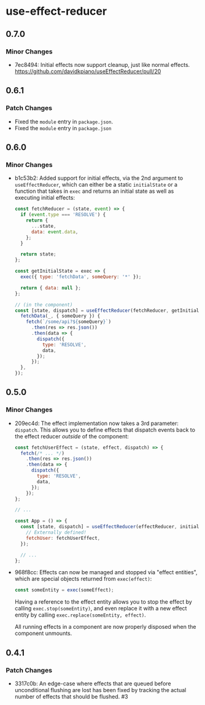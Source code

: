 # use-effect-reducer

## 0.7.0

### Minor Changes

- 7ec8494: Initial effects now support cleanup, just like normal effects. https://github.com/davidkpiano/useEffectReducer/pull/20

## 0.6.1

### Patch Changes

- Fixed the `module` entry in `package.json`.
- Fixed the `module` entry in `package.json`

## 0.6.0

### Minor Changes

- b1c53b2: Added support for initial effects, via the 2nd argument to `useEffectReducer`, which can either be a static `initialState` or a function that takes in `exec` and returns an initial state as well as executing initial effects:

  ```js
  const fetchReducer = (state, event) => {
    if (event.type === 'RESOLVE') {
      return {
        ...state,
        data: event.data,
      };
    }

    return state;
  };

  const getInitialState = exec => {
    exec({ type: 'fetchData', someQuery: '*' });

    return { data: null };
  };

  // (in the component)
  const [state, dispatch] = useEffectReducer(fetchReducer, getInitialState, {
    fetchData(_, { someQuery }) {
      fetch(`/some/api?${someQuery}`)
        .then(res => res.json())
        .then(data => {
          dispatch({
            type: 'RESOLVE',
            data,
          });
        });
    },
  });
  ```

## 0.5.0

### Minor Changes

- 209ec4d: The effect implementation now takes a 3rd parameter: `dispatch`. This allows you to define effects that dispatch events back to the effect reducer _outside_ of the component:

  ```js
  const fetchUserEffect = (state, effect, dispatch) => {
    fetch(/* ... */)
      .then(res => res.json())
      .then(data => {
        dispatch({
          type: 'RESOLVE',
          data,
        });
      });
  };

  // ...

  const App = () => {
    const [state, dispatch] = useEffectReducer(effectReducer, initialState, {
      // Externally defined!
      fetchUser: fetchUserEffect,
    });

    // ...
  };
  ```

- 968f8cc: Effects can now be managed and stopped via "effect entities", which are special objects returned from `exec(effect)`:

  ```js
  const someEntity = exec(someEffect);
  ```

  Having a reference to the effect entity allows you to stop the effect by calling `exec.stop(someEntity)`, and even replace it with a new effect entity by calling `exec.replace(someEntity, effect)`.

  All running effects in a component are now properly disposed when the component unmounts.

## 0.4.1

### Patch Changes

- 3317c0b: An edge-case where effects that are queued before unconditional flushing are lost has been fixed by tracking the actual number of effects that should be flushed. #3
